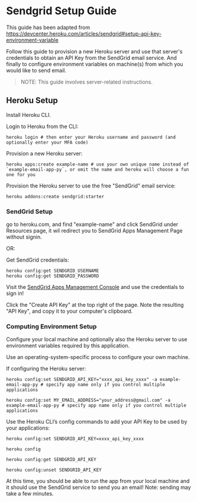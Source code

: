 # Sendgrid Setup Guide

This guide has been adapted from https://devcenter.heroku.com/articles/sendgrid#setup-api-key-environment-variable

Follow this guide to provision a new Heroku server and use that server's credentials to obtain an API Key from the SendGrid email service. And finally to configure environment variables on machine(s) from which you would like to send email.

> NOTE: This guide involves server-related instructions.

## Heroku Setup

Install Heroku CLI.

Login to Heroku from the CLI:

```shell
heroku login # then enter your Heroku username and password (and optionally enter your MFA code)
```

Provision a new Heroku server:

```shell
heroku apps:create example-name # use your own unique name instead of `example-email-app-py`, or omit the name and heroku will choose a fun one for you
```

Provision the Heroku server to use the free "SendGrid" email service:

```shell
heroku addons:create sendgrid:starter
```

### SendGrid Setup

go to heroku.com, and find "example-name" and click SendGrid under Resources page, it wil redirect you to SendGrid Apps Management Page without signin.

OR:

Get SendGrid credentials:

```shell
heroku config:get SENDGRID_USERNAME
heroku config:get SENDGRID_PASSWORD
```

Visit the [SendGrid Apps Management Console](https://app.sendgrid.com/settings/api_keys) and use the credentials to sign in!

Click the "Create API Key" at the top right of the page. Note the resulting "API Key", and copy it to your computer's clipboard.

### Computing Environment Setup

Configure your local machine and optionally also the Heroku server to use environment variables required by this application.

Use an operating-system-specific process to configure your own machine.

If configuring the Heroku server:

```shell
heroku config:set SENDGRID_API_KEY="xxxx_api_key_xxxx" -a example-email-app-py # specify app name only if you control multiple applications

heroku config:set MY_EMAIL_ADDRESS="your_address@gmail.com" -a example-email-app-py # specify app name only if you control multiple applications
```



Use the Heroku CLI’s config commands to add your API Key to be used by your applications:

```shell
heroku config:set SENDGRID_API_KEY=xxxx_api_key_xxxx

heroku config

heroku config:get SENDGRID_API_KEY

heroku config:unset SENDGRID_API_KEY
```


At this time, you should be able to run the app from your local machine and it should use the SendGrid service to send you an email! Note: sending may take a few minutes.
